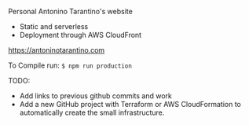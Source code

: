 Personal Antonino Tarantino's website

- Static and serverless
- Deployment through AWS CloudFront

https://antoninotarantino.com

To Compile run:
```$ npm run production```

TODO:
+ Add links to previous github commits and work
+ Add a new GitHub project with Terraform or AWS CloudFormation to automatically create the small infrastructure.
